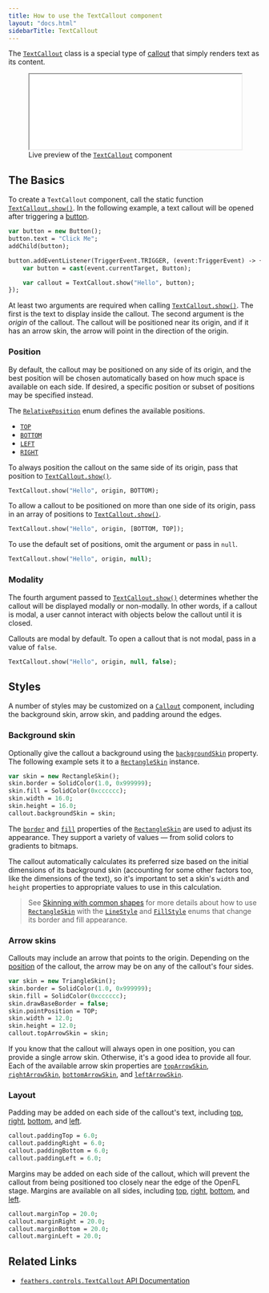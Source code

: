 ```yaml
---
title: How to use the TextCallout component
layout: "docs.html"
sidebarTitle: TextCallout
---
```


The [`TextCallout`](https://api.feathersui.com/current/feathers/controls/TextCallout.html) class is a special type of [callout](./callout.md) that simply renders text as its content.

<figure>
<iframe src="/learn/haxe-openfl/samples/text-callout.html" width="100%" height="150"></iframe>
<figcaption>Live preview of the <a href="https://api.feathersui.com/current/feathers/controls/TextCallout.html"><code>TextCallout</code></a> component</figcaption>
</figure>

## The Basics

To create a `TextCallout` component, call the static function [`TextCallout.show()`](https://api.feathersui.com/current/feathers/controls/TextCallout.html#show). In the following example, a text callout will be opened after triggering a [button](./button.md).

```haxe
var button = new Button();
button.text = "Click Me";
addChild(button);

button.addEventListener(TriggerEvent.TRIGGER, (event:TriggerEvent) -> {
    var button = cast(event.currentTarget, Button);

    var callout = TextCallout.show("Hello", button);
});
```

At least two arguments are required when calling [`TextCallout.show()`](https://api.feathersui.com/current/feathers/controls/TextCallout.html#show). The first is the text to display inside the callout. The second argument is the _origin_ of the callout. The callout will be positioned near its origin, and if it has an arrow skin, the arrow will point in the direction of the origin.

### Position

By default, the callout may be positioned on any side of its origin, and the best position will be chosen automatically based on how much space is available on each side. If desired, a specific position or subset of positions may be specified instead.

The [`RelativePosition`](https://api.feathersui.com/current/feathers/layout/RelativePosition.html) enum defines the available positions.

- [`TOP`](https://api.feathersui.com/current/feathers/layout/RelativePosition.html#TOP)
- [`BOTTOM`](https://api.feathersui.com/current/feathers/layout/RelativePosition.html#BOTTOM)
- [`LEFT`](https://api.feathersui.com/current/feathers/layout/RelativePosition.html#LEFT)
- [`RIGHT`](https://api.feathersui.com/current/feathers/layout/RelativePosition.html#RIGHT)

To always position the callout on the same side of its origin, pass that position to [`TextCallout.show()`](https://api.feathersui.com/current/feathers/controls/TextCallout.html#show).

```haxe
TextCallout.show("Hello", origin, BOTTOM);
```

To allow a callout to be positioned on more than one side of its origin, pass in an array of positions to [`TextCallout.show()`](https://api.feathersui.com/current/feathers/controls/TextCallout.html#show).

```haxe
TextCallout.show("Hello", origin, [BOTTOM, TOP]);
```

To use the default set of positions, omit the argument or pass in `null`.

```haxe
TextCallout.show("Hello", origin, null);
```

### Modality

The fourth argument passed to [`TextCallout.show()`](https://api.feathersui.com/current/feathers/controls/TextCallout.html#show) determines whether the callout will be displayed modally or non-modally. In other words, if a callout is modal, a user cannot interact with objects below the callout until it is closed.

Callouts are modal by default. To open a callout that is not modal, pass in a value of `false`.

```haxe
TextCallout.show("Hello", origin, null, false);
```

## Styles

A number of styles may be customized on a [`Callout`](https://api.feathersui.com/current/feathers/controls/Callout.html) component, including the background skin, arrow skin, and padding around the edges.

### Background skin

Optionally give the callout a background using the [`backgroundSkin`](https://api.feathersui.com/current/feathers/controls/Callout.html#backgroundSkin) property. The following example sets it to a [`RectangleSkin`](https://api.feathersui.com/current/feathers/skins/RectangleSkin.html) instance.

```haxe
var skin = new RectangleSkin();
skin.border = SolidColor(1.0, 0x999999);
skin.fill = SolidColor(0xcccccc);
skin.width = 16.0;
skin.height = 16.0;
callout.backgroundSkin = skin;
```

The [`border`](https://api.feathersui.com/current/feathers/skins/BaseGraphicsPathSkin.html#border) and [`fill`](https://api.feathersui.com/current/feathers/skins/BaseGraphicsPathSkin.html#fill) properties of the [`RectangleSkin`](https://api.feathersui.com/current/feathers/skins/RectangleSkin.html) are used to adjust its appearance. They support a variety of values — from solid colors to gradients to bitmaps.

The callout automatically calculates its preferred size based on the initial dimensions of its background skin (accounting for some other factors too, like the dimensions of the text), so it's important to set a skin's `width` and `height` properties to appropriate values to use in this calculation.

> See [Skinning with common shapes](./shape-skins.md) for more details about how to use [`RectangleSkin`](https://api.feathersui.com/current/feathers/skins/RectangleSkin.html) with the [`LineStyle`](https://api.feathersui.com/current/feathers/graphics/LineStyle.html) and [`FillStyle`](https://api.feathersui.com/current/feathers/graphics/FillStyle.html) enums that change its border and fill appearance.

### Arrow skins

Callouts may include an arrow that points to the origin. Depending on the [position](#position) of the callout, the arrow may be on any of the callout's four sides.

```haxe
var skin = new TriangleSkin();
skin.border = SolidColor(1.0, 0x999999);
skin.fill = SolidColor(0xcccccc);
skin.drawBaseBorder = false;
skin.pointPosition = TOP;
skin.width = 12.0;
skin.height = 12.0;
callout.topArrowSkin = skin;
```

If you know that the callout will always open in one position, you can provide a single arrow skin. Otherwise, it's a good idea to provide all four. Each of the available arrow skin properties are [`topArrowSkin`](https://api.feathersui.com/current/feathers/controls/Callout.html#topArrowSkin), [`rightArrowSkin`](https://api.feathersui.com/current/feathers/controls/Callout.html#rightArrowSkin), [`bottomArrowSkin`](https://api.feathersui.com/current/feathers/controls/Callout.html#bottomArrowSkin), and [`leftArrowSkin`](https://api.feathersui.com/current/feathers/controls/Callout.html#leftArrowSkin).

### Layout

Padding may be added on each side of the callout's text, including [top](https://api.feathersui.com/current/feathers/controls/Callout.html#paddingTop), [right](https://api.feathersui.com/current/feathers/controls/Callout.html#paddingRight), [bottom](https://api.feathersui.com/current/feathers/controls/Callout.html#paddingBottom), and [left](https://api.feathersui.com/current/feathers/controls/Callout.html#paddingLeft).

```haxe
callout.paddingTop = 6.0;
callout.paddingRight = 6.0;
callout.paddingBottom = 6.0;
callout.paddingLeft = 6.0;
```

Margins may be added on each side of the callout, which will prevent the callout from being positioned too closely near the edge of the OpenFL stage. Margins are available on all sides, including [top](https://api.feathersui.com/current/feathers/controls/Callout.html#marginTop), [right](https://api.feathersui.com/current/feathers/controls/Callout.html#marginRight), [bottom](https://api.feathersui.com/current/feathers/controls/Callout.html#marginBottom), and [left](https://api.feathersui.com/current/feathers/controls/Callout.html#marginLeft).

```haxe
callout.marginTop = 20.0;
callout.marginRight = 20.0;
callout.marginBottom = 20.0;
callout.marginLeft = 20.0;
```

## Related Links

- [`feathers.controls.TextCallout` API Documentation](https://api.feathersui.com/current/feathers/controls/TextCallout.html)
